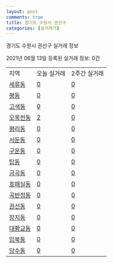 ```yaml
---
layout: post
comments: true
title: 경기도 수원시 권선구
categories: [실거래가]
---
```


경기도 수원시 권선구 실거래 정보

2021년 06월 13일 등록된 실거래 정보: 0건


<table class="sortable">
  <tr>
    <td>지역</td>
    <td>오늘 실거래</td>
    <td>2주간 실거래</td>
  </tr>

  
  <tr class="item">
    <td><a href="4111312600.html">세류동</a></td>
    <td><a href="4111312600.html">0</a></td>
    <td><a href="4111312600.html">0</a></td>
  </tr>
    

  <tr class="item">
    <td><a href="4111312700.html">평동</a></td>
    <td><a href="4111312700.html">0</a></td>
    <td><a href="4111312700.html">0</a></td>
  </tr>
    

  <tr class="item">
    <td><a href="4111312800.html">고색동</a></td>
    <td><a href="4111312800.html">0</a></td>
    <td><a href="4111312800.html">0</a></td>
  </tr>
    

  <tr class="item">
    <td><a href="4111312900.html">오목천동</a></td>
    <td><a href="4111312900.html">2</a></td>
    <td><a href="4111312900.html">0</a></td>
  </tr>
    

  <tr class="item">
    <td><a href="4111313000.html">평리동</a></td>
    <td><a href="4111313000.html">0</a></td>
    <td><a href="4111313000.html">0</a></td>
  </tr>
    

  <tr class="item">
    <td><a href="4111313100.html">서둔동</a></td>
    <td><a href="4111313100.html">0</a></td>
    <td><a href="4111313100.html">0</a></td>
  </tr>
    

  <tr class="item">
    <td><a href="4111313200.html">구운동</a></td>
    <td><a href="4111313200.html">0</a></td>
    <td><a href="4111313200.html">0</a></td>
  </tr>
    

  <tr class="item">
    <td><a href="4111313300.html">탑동</a></td>
    <td><a href="4111313300.html">0</a></td>
    <td><a href="4111313300.html">0</a></td>
  </tr>
    

  <tr class="item">
    <td><a href="4111313400.html">금곡동</a></td>
    <td><a href="4111313400.html">0</a></td>
    <td><a href="4111313400.html">0</a></td>
  </tr>
    

  <tr class="item">
    <td><a href="4111313500.html">호매실동</a></td>
    <td><a href="4111313500.html">0</a></td>
    <td><a href="4111313500.html">0</a></td>
  </tr>
    

  <tr class="item">
    <td><a href="4111313600.html">곡반정동</a></td>
    <td><a href="4111313600.html">0</a></td>
    <td><a href="4111313600.html">0</a></td>
  </tr>
    

  <tr class="item">
    <td><a href="4111313700.html">권선동</a></td>
    <td><a href="4111313700.html">0</a></td>
    <td><a href="4111313700.html">0</a></td>
  </tr>
    

  <tr class="item">
    <td><a href="4111313800.html">장지동</a></td>
    <td><a href="4111313800.html">0</a></td>
    <td><a href="4111313800.html">0</a></td>
  </tr>
    

  <tr class="item">
    <td><a href="4111313900.html">대황교동</a></td>
    <td><a href="4111313900.html">0</a></td>
    <td><a href="4111313900.html">0</a></td>
  </tr>
    

  <tr class="item">
    <td><a href="4111314000.html">입북동</a></td>
    <td><a href="4111314000.html">0</a></td>
    <td><a href="4111314000.html">0</a></td>
  </tr>
    

  <tr class="item">
    <td><a href="4111314100.html">당수동</a></td>
    <td><a href="4111314100.html">0</a></td>
    <td><a href="4111314100.html">0</a></td>
  </tr>
    


</table>
    